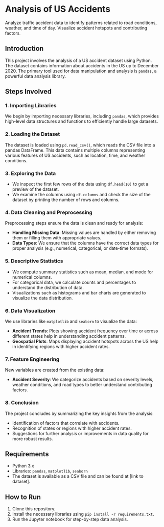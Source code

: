 # Analysis of US Accidents
Analyze traffic accident data to identify patterns related to road conditions, weather, and time of day. Visualize accident hotspots and contributing factors.


## Introduction
This project involves the analysis of a US accident dataset using Python. The dataset contains information about accidents in the US up to December 2020. The primary tool used for data manipulation and analysis is `pandas`, a powerful data analysis library.

## Steps Involved

### 1. Importing Libraries
We begin by importing necessary libraries, including `pandas`, which provides high-level data structures and functions to efficiently handle large datasets.

### 2. Loading the Dataset
The dataset is loaded using `pd.read_csv()`, which reads the CSV file into a pandas DataFrame. This data contains multiple columns representing various features of US accidents, such as location, time, and weather conditions.

### 3. Exploring the Data
- We inspect the first few rows of the data using `df.head(10)` to get a preview of the dataset.
- We examine the columns using `df.columns` and check the size of the dataset by printing the number of rows and columns.

### 4. Data Cleaning and Preprocessing
Preprocessing steps ensure the data is clean and ready for analysis:
- **Handling Missing Data**: Missing values are handled by either removing them or filling them with appropriate values.
- **Data Types**: We ensure that the columns have the correct data types for proper analysis (e.g., numerical, categorical, or date-time formats).

### 5. Descriptive Statistics
- We compute summary statistics such as mean, median, and mode for numerical columns.
- For categorical data, we calculate counts and percentages to understand the distribution of data.
- Visualizations such as histograms and bar charts are generated to visualize the data distribution.

### 6. Data Visualization
We use libraries like `matplotlib` and `seaborn` to visualize the data:
- **Accident Trends**: Plots showing accident frequency over time or across different states help in understanding accident patterns.
- **Geospatial Plots**: Maps displaying accident hotspots across the US help in identifying regions with higher accident rates.

### 7. Feature Engineering
New variables are created from the existing data:
- **Accident Severity**: We categorize accidents based on severity levels, weather conditions, and road types to better understand contributing factors.

### 8. Conclusion
The project concludes by summarizing the key insights from the analysis:
- Identification of factors that correlate with accidents.
- Recognition of states or regions with higher accident rates.
- Suggestions for further analysis or improvements in data quality for more robust results.

## Requirements
- Python 3.x
- Libraries: `pandas`, `matplotlib`, `seaborn`
- The dataset is available as a CSV file and can be found at [link to dataset].

## How to Run
1. Clone this repository.
2. Install the necessary libraries using `pip install -r requirements.txt`.
3. Run the Jupyter notebook for step-by-step data analysis.
